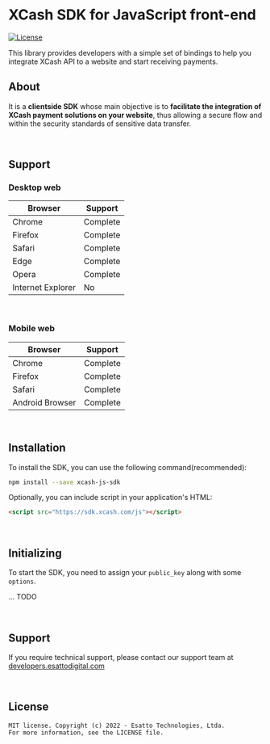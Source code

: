 # XCash SDK for JavaScript front-end

[![License](https://img.shields.io/apm/l/vim-mode)](https://github.com/EsattoDevelopment/xcash-js-sdk)

This library provides developers with a simple set of bindings to help you integrate XCash API to a website and start receiving payments.

## About
It is a **clientside SDK** whose main objective is to **facilitate the integration of XCash payment solutions on your website**, thus allowing a secure flow and within the security standards of sensitive data transfer.

<br />

## Support

### Desktop web

| Browser           | Support   |
|-------------------|-----------|
| Chrome            | Complete  |
| Firefox           | Complete  |
| Safari            | Complete  |
| Edge              | Complete  |
| Opera             | Complete  |
| Internet Explorer | No        |

<br />

### Mobile web
| Browser         | Support  |
|-----------------|----------|
| Chrome          | Complete |
| Firefox         | Complete |
| Safari          | Complete |
| Android Browser | Complete |

<br />

## Installation

To install the SDK, you can use the following command(recommended):

```sh
npm install --save xcash-js-sdk
```

Optionally, you can include script in your application's HTML:

```html
<script src="https://sdk.xcash.com/js"></script>
```

<br />

## Initializing
To start the SDK, you need to assign your `public_key` along with some `options`.

... TODO

<br />

## Support

If you require technical support, please contact our support team at [developers.esattodigital.com](https://developers.esattodigital.com)

<br />

## License

```LICENSE
MIT license. Copyright (c) 2022 - Esatto Technologies, Ltda. 
For more information, see the LICENSE file.
```
